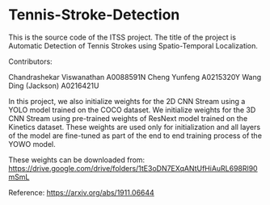 # Tennis-Stroke-Detection
This is the source code of the ITSS project. The title of the project is Automatic Detection of Tennis Strokes using Spatio-Temporal Localization.

Contributors:

Chandrashekar Viswanathan A0088591N
Cheng Yunfeng A0215320Y
Wang Ding (Jackson) A0216421U

In this project, we also initialize weights for the 2D CNN Stream using a YOLO model trained on the COCO dataset. We initialize weights for the 3D CNN Stream 
using pre-trained weights of ResNext model trained on the Kinetics dataset. These weights are used only for initialization and all layers of the model are fine-tuned as part of the end to end training process of the YOWO model.

These weights can be downloaded from: https://drive.google.com/drive/folders/1tE3oDN7EXqANtUfHiAuRL698Rl90mSmL


Reference: https://arxiv.org/abs/1911.06644
